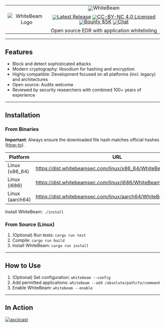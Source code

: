 <!---
WhiteBeam Client

Open source EDR with application whitelisting

Copyright 2020, WhiteBeam Security, Inc.
--->
<div align="center">
<table>
<tr>
<td rowspan="2">
<div align="center">
<img src="https://raw.githubusercontent.com/gist/noproto/f858188c6201b9a7e4ac99157c2546ba/raw/f34a53aa2fc2ea6c3af8a26af43385719318640f/WhiteBeamShield.svg" alt="WhiteBeam Logo">
</div>
</td>
<td>
<div align="center" style="line-height: 80%;">
<img src="https://raw.githubusercontent.com/gist/noproto/f858188c6201b9a7e4ac99157c2546ba/raw/f34a53aa2fc2ea6c3af8a26af43385719318640f/WhiteBeamText.svg" alt="WhiteBeam">
<br><br>
<a href="https://github.com/WhiteBeamSec/WhiteBeam/releases" title="Releases"><img src="https://img.shields.io/github/v/tag/WhiteBeamSec/WhiteBeam.svg?style=for-the-badge&label=release&color=blue" alt="Latest Release"></a>
<a href="https://github.com/WhiteBeamSec/WhiteBeam/blob/master/LICENSE.md" title="License"><img src="https://img.shields.io/badge/LICENSE-CC--BY--NC-blue?style=for-the-badge" alt="CC-BY-NC 4.0 Licensed"></a>
<a href="https://github.com/WhiteBeamSec/WhiteBeam/security/policy" title="Security"><img src="https://img.shields.io/badge/bounty-$5K-green?style=for-the-badge" alt="Bounty $5K"></a>
<a href="https://discord.gg/GYSVqYx" target="_blank" title="Chat"><img src="https://img.shields.io/discord/641744447289294859?style=for-the-badge" alt="Chat"></a>
<br><br>
Open source EDR with application whitelisting
</div>
</td>
</table>
</div>

---

## Features

* Block and detect sophisticated attacks
* Modern cryptography: libsodium for hashing and encryption
* Highly compatible: Development focused on all platforms (incl. legacy) and architectures
* Open source: Audits welcome
* Reviewed by security researchers with combined 100+ years of experience

---

## Installation

### From Binaries

**Important**: Always ensure the downloaded file hash matches official hashes ([How-to](https://github.com/WhiteBeamSec/WhiteBeam/wiki/Verifying-file-hashes)).

| Platform        | URL                                                                 | Hash(es) |
| --------------- | ------------------------------------------------------------------- | -------- |
| Linux (x86_64)  | https://dist.whitebeamsec.com/linux/x86_64/WhiteBeam_latest.tar.gz  | [SHA-256](https://dist.whitebeamsec.com/linux/x86_64/WhiteBeam_latest.SHA256)  |
| Linux (i686)    | https://dist.whitebeamsec.com/linux/i686/WhiteBeam_latest.tar.gz    | [SHA-256](https://dist.whitebeamsec.com/linux/i686/WhiteBeam_latest.SHA256)    |
| Linux (aarch64) | https://dist.whitebeamsec.com/linux/aarch64/WhiteBeam_latest.tar.gz | [SHA-256](https://dist.whitebeamsec.com/linux/aarch64/WhiteBeam_latest.SHA256) |

Install WhiteBeam: `./install`

### From Source (Linux)

1. (Optional) Run tests:
`cargo run test`
2. Compile:
`cargo run build`
3. Install WhiteBeam:
`cargo run install`

---

## How to Use

1. (Optional) Set configuration:
`whitebeam --config`
2. Add permitted applications:
`whitebeam --add /absolute/path/to/command`
3. Enable WhiteBeam:
`whitebeam --enable`

---

## In Action

[![asciicast](https://asciinema.org/a/296135.svg)](https://asciinema.org/a/296135)
